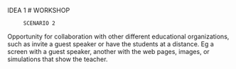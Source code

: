 IDEA 1 # WORKSHOP


         SCENARIO 2
         
Opportunity for collaboration with other different educational organizations, such as invite a guest speaker or have the students at a distance. Eg a screen with a guest speaker, another with the web pages, images, or simulations that show the teacher.

 
